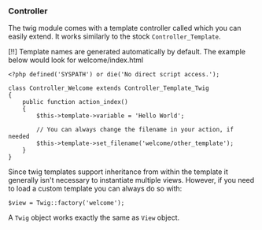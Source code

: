 ### Controller

The twig module comes with a template controller called which you can easily
extend. It works similarly to the stock `Controller_Template`.

[!!] Template names are generated automatically by default. The example below would look for welcome/index.html

	<?php defined('SYSPATH') or die('No direct script access.');

	class Controller_Welcome extends Controller_Template_Twig
	{
		public function action_index()
		{
			$this->template->variable = 'Hello World';
			
			// You can always change the filename in your action, if needed
			$this->template->set_filename('welcome/other_template');
		}
	}
	
Since twig templates support inheritance from within the
template it generally isn't necessary to instantiate multiple views. However, if you need to load a custom template you can always do so with:

	$view = Twig::factory('welcome');
	
A `Twig` object works exactly the same as `View` object.
